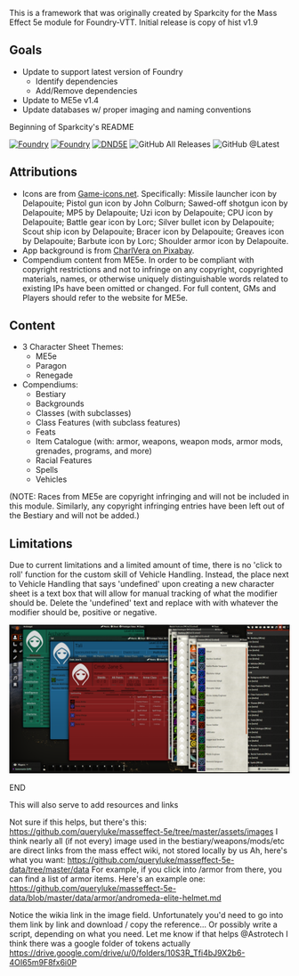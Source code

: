 This is a framework that was originally created by Sparkcity for the Mass Effect 5e module for Foundry-VTT.
Initial release is copy of hist v1.9

## Goals
* Update to support latest version of Foundry
    * Identify dependencies
    * Add/Remove dependencies
* Update to ME5e v1.4
* Update databases w/ proper imaging and naming conventions


Beginning of Sparkcity's README

[![Foundry](https://img.shields.io/badge/Foundry%40Minimum-0.7.5-green)](https://foundryvtt.com/)
[![Foundry](https://img.shields.io/badge/Foundry%40CompatibleCore-0.7.7-brightgreen)](https://foundryvtt.com/)
[![DND5E](https://img.shields.io/badge/DnD5E-1.1.1-orange)](https://gitlab.com/foundrynet/dnd5e)
![GitHub All Releases](https://img.shields.io/github/downloads/sparkcity/fvtt-me5e/total)
![GitHub @Latest](https://img.shields.io/github/downloads/sparkcity/fvtt-me5e/latest/total)

## Attributions
* Icons are from [Game-icons.net](https://game-icons.net/). Specifically: Missile launcher icon by Delapouite; Pistol gun icon by John Colburn; Sawed-off shotgun icon by Delapouite; MP5 by Delapouite; Uzi icon by Delapouite; CPU icon by Delapouite; Battle gear icon by Lorc; Silver bullet icon by Delapouite; Scout ship icon by Delapouite; Bracer icon by Delapouite; Greaves icon by Delapouite; Barbute icon by Lorc; Shoulder armor icon by Delapouite.
* App background is from [CharlVera on Pixabay](https://pixabay.com/illustrations/space-earth-gala-planet-universe-4634011/).
* Compendium content from ME5e. In order to be compliant with copyright restrictions and not to infringe on any copyright, copyrighted materials, names, or otherwise uniquely distinguishable words related to existing IPs have been omitted or changed. For full content, GMs and Players should refer to the website for ME5e.

## Content
* 3 Character Sheet Themes:
    * ME5e
    * Paragon
    * Renegade
* Compendiums:
    * Bestiary
    * Backgrounds
    * Classes (with subclasses)
    * Class Features (with subclass features)
    * Feats
    * Item Catalogue (with: armor, weapons, weapon mods, armor mods, grenades, programs, and more)
    * Racial Features
    * Spells
    * Vehicles

(NOTE: Races from ME5e are copyright infringing and will not be included in this module. Similarly, any copyright infringing entries have been left out of the Bestiary and will not be added.)

## Limitations
Due to current limitations and a limited amount of time, there is no 'click to roll' function for the custom skill of Vehicle Handling. Instead, the place next to Vehicle Handling that says 'undefined' upon creating a new character sheet is a text box that will allow for manual tracking of what the modifier should be. Delete the 'undefined' text and replace with with whatever the modifier should be, positive or negative.

![Image](https://github.com/sparkcity/fvttprojects/blob/master/screenshots/me5e.png?raw=true "ME5e Overview")


END

This will also serve to add resources and links

Not sure if this helps, but there's this:
https://github.com/queryluke/masseffect-5e/tree/master/assets/images
I think nearly all (if not every) image used in the bestiary/weapons/mods/etc are direct links from the mass effect wiki, not stored locally by us
Ah, here's what you want:
https://github.com/queryluke/masseffect-5e-data/tree/master/data
For example, if you click into /armor from there, you can find a list of armor items. Here's an example one:
https://github.com/queryluke/masseffect-5e-data/blob/master/data/armor/andromeda-elite-helmet.md

Notice the wikia link in the image field. Unfortunately you'd need to go into them link by link and download / copy the reference... Or possibly write a script, depending on what you need.
Let me know if that helps @Astrotech
I think there was a google folder of tokens actually
https://drive.google.com/drive/u/0/folders/10S3R_Tfi4bJ9X2b6-4OI65m9F8fx6i0P
